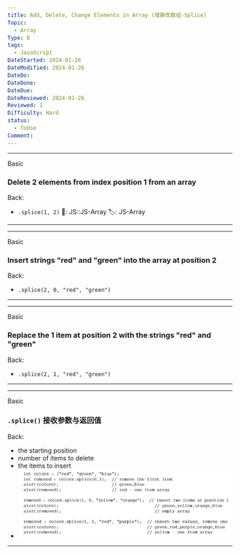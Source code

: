 ```yaml
---
title: Add, Delete, Change Elements in Array (增删改数组-Splice)
Topic:
  - Array
Type: D
tags:
  - JavaScript
DateStarted: 2024-01-26
DateModified: 2024-01-26
DateDo:
DateDone:
DateDue:
DateReviewed: 2024-01-26
Reviewed: 1
Difficulty: Hard
status:
  - ToUse
Comment:
---
```


---

Basic

### Delete 2 elements from index position 1 from an array

Back:

- `.splice(1, 2)`
📌: JS::JS-Array
🏷️: JS-Array
<!--ID: 1706600287324-->

---

<!--SR:!2024-01-30,1,230-->

---

Basic

### Insert strings "red" and "green" into the array at position 2

Back:

- `.splice(2, 0, "red", "green")`
<!--ID: 1706600287328-->

---

---

Basic

### Replace the 1 item at position 2 with the strings "red" and "green"

Back:

- `.splice(2, 1, "red", "green")`
<!--ID: 1706600287331-->

---

<!--SR:!2024-01-30,1,230-->

---

Basic

### `.splice()` 接收参数与返回值

Back:

- the starting position
- number of items to delete
- the items to insert
- ![](./z-Assets/1691309906253.png)
<!--ID: 1706600287334-->

---

<!--SR:!2024-02-01,3,250-->
